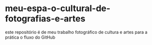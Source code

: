 # meu-espa-o-cultural-de-fotografias-e-artes
este repositório é de meu trabalho fotográfico de cultura e artes para a prática o fluxo do GitHub 

